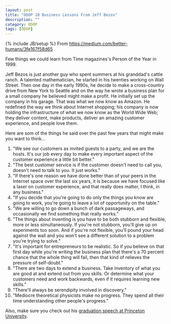 ```yaml
---
layout: post
title: "ODOP 10 Business Lessons From Jeff Bezos"
description: ""
category: ODOP
tags: [ODOP]
---
```

{% include JB/setup %}
From <https://medium.com/better-humans/3fe167f58d65>

Few things we could learn from Time magazines's Person of the Year in 1999.

Jeff Bezos is just another guy who spent summers at his granddad's cattle ranch. A talented mathematician, he started in his twenties working on Wall Street. Then one day in the early 1990s, he decide to make a cross-country drive from New York to Seattle and on the way he wrote a business plan for a small company he believed might make a profit. He initially set up the company in his garage. That was what we now know as Amazon. He redefined the way we think about Internet shopping; his company is now holding the infrastructure of what we now know as the World Wide Web; they deliver content, make products, deliver an amazing customer experience, and people love them.

Here are som of the things he said over the past few years that might make you want to think...

1. "We see our customers as invited guests to a party, and we are the hosts. It's our job every day to make every important aspect of the customer experience a little bit better."
2. "The best customer service is if the customer doesn't need to call you, doesn't need to talk to you. It just works."
3. "If there's one reason we have done better than of your peers in the Internet space over the last six years, it is because we have focused like a laser on customer experience, and that really does matter, I think, in any business."
4. "If you decide that you're going to do only the things you know are going to work, you're going to leave a lot of opportunity on the table."
5. "We are willing to go down a bunch of dark passageways, and occasionally we find something that really works."
6. "The things about inventing is you have to be both stubborn and flexible, more or less simultaneously. If you're not stubborn, you'll give up on experiments too soon. And if you're not flexible, you'll pound your head against the wall and you won't see a different solution to a problem you're trying to solve."
7. "It's important for entrepreneurs to be realistic. So if you believe on that first day while you're writing the business plan that there's a 70 percent chance that the whole thing will fail, then that kind of relieves the pressure of self-doubt."
8. "There are two days to extend a business. Take inventory of what you are good at and extend out from you skills. Or determine what your customers need and work backwards, even if it requires learning new skills."
9. "There'll always be serendipity involved in discovery."
10. "Mediocre theoretical physicists make no progress. They spend all their time understanding other people's progress."

Also, make sure you check out his [graduation speech at Princeton University](http://youtu.be/vBmavNoChZc?t=6m10s).

